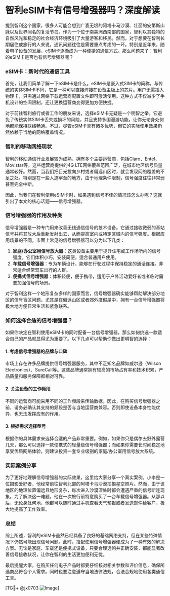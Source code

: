 # 智利eSIM卡有信号增强器吗？深度解读

提到智利这个国家，很多人可能会想到广袤无垠的阿塔卡马沙漠、壮丽的安第斯山脉以及世界闻名的复活节岛。作为一个位于南美洲西南部的国家，智利以其独特的自然风光和稳定的社会经济环境吸引了大量游客和移民。然而，对于想要在智利长期居住或旅行的人来说，通讯问题往往是需要重点考虑的一环。特别是近年来，随着电子设备的发展，eSIM卡逐渐成为一种便捷的通信方式。那么问题来了：智利的eSIM卡是否也有信号增强器呢？

### eSIM卡：新时代的通信工具

首先，让我们简单了解一下eSIM卡是什么。eSIM卡是嵌入式SIM卡的简称，与传统的实体SIM卡不同，它是一种可以直接焊接在设备主板上的芯片。用户无需插入物理卡，只需通过网络下载运营商配置文件即可激活使用。这种方式不仅减少了手机设计的空间限制，还让更换运营商变得更加方便快捷。

对于前往智利旅行或者工作的朋友来说，选择eSIM卡无疑是一个明智之举。它避免了传统实体SIM卡丢失或损坏的风险，并且支持多国漫游功能，让你无论身处何地都能保持联络畅通。不过，尽管eSIM卡具有诸多优势，但它的实际使用效果仍然依赖于当地的网络覆盖情况。

### 智利的移动网络现状

智利的移动通信行业发展较为成熟，拥有多个主要运营商，包括Claro、Entel、Movistar等。这些运营商提供的4G LTE网络覆盖范围广泛，在城市地区信号质量通常较好。然而，当我们把目光投向乡村或者偏远山区时，就会发现网络覆盖的不足之处。特别是在一些人迹罕至的地方，由于地理条件限制，信号强度往往非常弱甚至完全中断。

因此，当我们在智利使用eSIM卡时，如果遇到信号不佳的情况该怎么办呢？这就引出了本文的核心话题——信号增强器。

### 信号增强器的作用及种类

信号增强器是一种专门用来改善无线通信信号的技术设备。它通过接收微弱的基站信号并将其放大后重新发射出去，从而提高室内或特定区域内的信号强度。根据应用场景的不同，市面上常见的信号增强器可以分为以下几类：

1. **家庭/办公室用信号放大器**：这类设备主要用于提升住宅或工作场所内的信号强度。它们体积小巧，安装简便，适合普通用户使用。
2. **车载信号增强器**：专为车辆设计，能够在行驶过程中保持稳定的通话连接。非常适合经常驾车出行的人群。
3. **便携式信号增强器**：体积轻便，便于携带，适用于户外活动爱好者或者临时需要加强信号的场景。

对于智利这样一个地形复杂多样的国家而言，信号增强器确实能够帮助解决部分地区的信号盲区问题。尤其是在偏远山区或者郊外度假屋中，拥有一台信号增强器将极大地方便日常生活和紧急联系。

### 如何选择合适的信号增强器？

如果你决定在智利使用eSIM卡的同时配备一台信号增强器，那么如何挑选一款适合自己的产品就显得尤为重要了。以下几点可以帮助你做出更明智的选择：

#### 1. 考虑信号增强器的品牌与口碑
市场上存在许多品牌提供信号增强器服务，其中不乏知名品牌如威尔逊（Wilson Electronics）、SureCall等。这些品牌通常拥有较高的市场占有率和技术积累，产品质量和服务保障都相对可靠。

#### 2. 关注设备的工作频段
不同的运营商可能采用不同的工作频段来传输数据。因此，在购买信号增强器之前，请务必确认其支持的频段是否与当地运营商兼容。否则即使设备本身性能优异，也无法发挥应有的作用。

#### 3. 根据需求选择型号
根据你的具体需求来选择合适的产品非常重要。例如，如果你只是偶尔去野外露营几天，那么可以选择一款便携式的轻量级信号增强器；而如果你需要长时间稳定地享受优质网络体验，则建议投资一套专业级别的家庭/办公室用信号放大系统。

### 实际案例分享

为了更好地理解信号增强器的实际效果，这里给大家分享一个真实案例。小李是一位摄影爱好者，他经常前往智利北部的阿塔卡马沙漠拍摄星空照片。然而，由于该地区的地理位置偏远且地形复杂，每次进入沙漠深处时都会遭遇严重的信号断连现象。为了解决这一难题，他在一次旅行前特意购买了一台车载信号增强器。从那以后，无论身处何地，他都可以随时通过手机查看天气预报或者发送邮件给客户，极大地提高了工作效率。

### 总结

综上所述，智利的eSIM卡虽然已经具备了良好的基础网络支持，但在某些特殊情况下仍然可能出现信号问题。此时，搭配使用信号增强器便成为了一种有效的解决方案。无论是家庭、车载还是便携式设备，只要合理选购并正确安装，都能显著改善信号接收状况，让你在智利的生活更加便利无忧。

最后提醒大家，在购买任何电子产品时都要仔细核对相关参数和评价信息，确保所选商品符合个人需求。同时也要注意遵守当地法律法规，合法合规地使用各类通信工具。

[TG💪+ @jx0703 ![Image](https://github.com/user-attachments/assets/dbca1d08-cadb-493c-b0ec-ad6f7a83f270)]